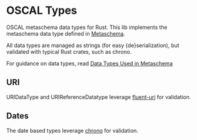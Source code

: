 # OSCAL Types
OSCAL metaschema data types for Rust.
This lib implements the metaschema data type defined in [Metaschema](https://github.com/usnistgov/metaschema).


All data types are managed as strings (for easy {de}serialization), but validated with typical Rust crates, such as chrono.

For guidance on data types, read [Data Types Used in Metaschema](https://pages.nist.gov/metaschema/specification/datatypes/)
## URI
URIDataType and URIReferenceDatatype leverage [fluent-uri](https://docs.rs/fluent_uri) for validation.

## Dates
The date based types leverage [chrono](https://docs.rs/chrono) for validation.
